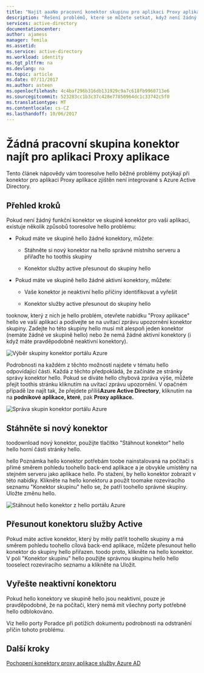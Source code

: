 ```yaml
---
title: "Najít aaaNo pracovní konektor skupinu pro aplikaci Proxy aplikace | Microsoft Docs"
description: "Řešení problémů, které se můžete setkat, když není žádný funkční konektor ve skupině konektor pro vaši aplikaci s hello proxy aplikace služby Azure AD"
services: active-directory
documentationcenter: 
author: ajamess
manager: femila
ms.assetid: 
ms.service: active-directory
ms.workload: identity
ms.tgt_pltfrm: na
ms.devlang: na
ms.topic: article
ms.date: 07/11/2017
ms.author: asteen
ms.openlocfilehash: 4c4baf296b316db131929c9a7c618fb9960713e6
ms.sourcegitcommit: 523283cc1b3c37c428e77850964dc1c33742c5f0
ms.translationtype: MT
ms.contentlocale: cs-CZ
ms.lasthandoff: 10/06/2017
---
```

# <a name="no-working-connector-group-found-for-an-application-proxy-application"></a>Žádná pracovní skupina konektor najít pro aplikaci Proxy aplikace

Tento článek nápovědy vám tooresolve hello běžné problémy potýkají při konektor pro aplikaci Proxy aplikace zjištěn není integrované s Azure Active Directory.

## <a name="overview-of-steps"></a>Přehled kroků
Pokud není žádný funkční konektor ve skupině konektor pro vaši aplikaci, existuje několik způsobů tooresolve hello problému:

-   Pokud máte ve skupině hello žádné konektory, můžete:

    -   Stáhněte si nový konektor na hello správné místního serveru a přiřaďte ho toothis skupiny

    -   Konektor služby active přesunout do skupiny hello

-   Pokud máte ve skupině hello žádné aktivní konektory, můžete:

    -   Vaše konektor je neaktivní hello příčiny identifikovat a vyřešit

    -   Konektor služby active přesunout do skupiny hello

tooknow, který z nich je hello problém, otevřete nabídku "Proxy aplikace" hello ve vaší aplikaci a podívejte se na uvítací zprávu upozornění konektor skupiny. Zadejte ho této skupiny hello musí mít alespoň jeden konektor (nemáte žádné ve skupině hello) nebo že nemá žádné aktivní konektory (i když máte pravděpodobně neaktivní konektory).

   ![Výběr skupiny konektor portálu Azure](./media/application-proxy-connectivity-no-working-connector/no-active-connector.png)

Podrobnosti na každém z těchto možností najdete v tématu hello odpovídající části. Každá z těchto předpokládá, že začínáte ze stránky správy konektor hello. Pokud se díváte hello chybová zpráva výše, můžete přejít toothis stránku kliknutím na uvítací zprávu upozornění. V opačném případě lze najít tak, že přejdete příliš**Azure Active Directory**, kliknutím na na **podnikové aplikace, které**, pak **Proxy aplikace.**

   ![Správa skupin konektor portálu Azure](./media/application-proxy-connectivity-no-working-connector/app-proxy.png)

## <a name="download-a-new-connector"></a>Stáhněte si nový konektor

toodownload nový konektor, použijte tlačítko "Stáhnout konektor" hello hello horní části stránky hello.

hello Poznámka hello konektor potřebám toobe nainstalovaná na počítači s přímé směrem pohledu toohello back-end aplikace a je obvykle umístěny na stejném serveru jako aplikace hello. Po stažení, by hello konektor zobrazit v této nabídky. Klikněte na hello konektoru a použít toomake rozevíracího seznamu "Konektor skupinu" hello se, že patří toohello správné skupiny. Uložte změnu hello.

   ![Stáhnout hello konektor z hello portálu Azure](./media/application-proxy-connectivity-no-working-connector/download-connector.png)
   
## <a name="move-an-active-connector"></a>Přesunout konektoru služby Active

Pokud máte active konektor, který by měly patřit toohello skupiny a má směrem pohledu toohello cílová back-end aplikace, můžete přesunout hello konektor do skupiny hello přiřazen. toodo proto, klikněte na hello konektor. V poli "Konektor skupinu" hello použijte správnou skupinu hello hello tooselect rozevíracího seznamu a klikněte na Uložit.

## <a name="resolve-an-inactive-connector"></a>Vyřešte neaktivní konektoru

Pokud hello konektory ve skupině hello jsou neaktivní, pouze je pravděpodobné, že na počítači, který nemá mít všechny porty potřebné hello odblokováno.

Viz hello porty Poradce při potížích dokumentu podrobnosti na odstranění příčin tohoto problému.

## <a name="next-steps"></a>Další kroky
[Pochopení konektory proxy aplikace služby Azure AD](application-proxy-understand-connectors.md)


